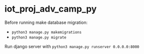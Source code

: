 iot_proj_adv_camp_py
====================

Before running make database migration:
- `python3 manage.py makemigrations`
- `python3 manage.py migrate`

Run django server with `python3 manage.py runserver 0.0.0.0:8000`
